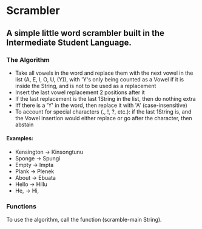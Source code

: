 # Scrambler
## A simple little word scrambler built in the Intermediate Student Language. 
### The Algorithm 
- Take all vowels in the word and replace them with the next vowel in the list
(A, E, I, O, U, (Y)), with 'Y's only being counted as a Vowel if it is inside
the String, and is not to be used as a replacement
- Insert the last vowel replacement 2 positions after it
- If the last replacement is the last 1String in the list, then do nothing
extra
- Iff there is a 'Y' in the word, then replace it with 'A' (case-insensitive)
- To account for special characters (., !, ?, etc.): if the last 1String
is, and the Vowel insertion would either replace or go after the character,
then abstain

#### Examples:
- Kensington -> Kinsongtunu
- Sponge -> Spungi
- Empty -> Impta
- Plank -> Plenek
- About -> Ebuata
- Hello -> Hillu
- He, -> Hi,
### Functions
To use the algorithm, call the function (scramble-main String).
